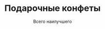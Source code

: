 ---
#site_title: Продукт # Заголовок страницы (вкладка в браузере)
uniclass: product-9 # Это трогать не нужно
many_brands: true

#------ Карточка товара ------
title: Подарочные конфеты # Заголовок, который будет везде отображаться
tumbnail: /assets/images/products/tumb-product-9.png # Изображение для карточки товара

#------ Отдельная страница товара - 1 экран ------
title_section: Подарочные конфеты # Название продукта на странице
subtitle: Всего наилучшего # Подзаголовок
describe: Наборы конфет с разнообразными дизайнами. Три вида конфет # Описание под заголовком
count_in: 11 шт, 16 шт # Кол-во в гофрокоробе
size_gofro: 400х300х180 мм # Размер гофрокороба

#------ Преимущества - 2 экран ------
# Одна карточка состоит из двух полей - img и text. Оба поля нужно заполнять, чтобы они отобазились на странице
advantages:
    - img: /assets/images/icons/offer.svg
      text: Уникальное ценовое предложение
    - img: /assets/images/icons/design.svg
      text: Много дизайнов
    - img: /assets/images/icons/fasov.svg
      text: Удобная фасовка

#------ Продукция бренда - 3 экран ------
# Обязательные параметры: img - картинка которая будет отображаться
# Необязательные: img_slider - если нужна другая картинка в слайдере на первом экране
# exlude_slider - если НЕ нужно показывать в слайдере на первом экране, возможные значения: true - убрать, false - оставить как было (либо можно просто убрать этот параметр)
# subtitle, describe, size_upakovki, count_in, size_gofro - все настройки как на первом экране
brands_products:
    - img: /assets/images/products/product-9/brands/item-1.png
      is_first_slide: true
    - img: /assets/images/products/product-9/brands/item-2.png
      subtitle: От чистого сердца # Подзаголовок
      describe: Наборы конфет с разнообразными дизайнами. Три вида конфет # Описание под заголовком
      count_in: 11 шт, 16 шт # Кол-во в гофрокоробе
      size_gofro: 400х300х180 мм # Размер гофрокороба
    - img: /assets/images/products/product-9/brands/item-3.png
      subtitle: Благополучия # Подзаголовок
      describe: Наборы конфет с разнообразными дизайнами. Три вида конфет # Описание под заголовком
      count_in: 11 шт, 16 шт # Кол-во в гофрокоробе
      size_gofro: 400х300х180 мм # Размер гофрокороба
    - img: /assets/images/products/product-9/brands/item-4.png
      subtitle: Поздравляю # Подзаголовок
      describe: Наборы конфет с разнообразными дизайнами. Три вида конфет # Описание под заголовком
      count_in: 11 шт, 16 шт # Кол-во в гофрокоробе
      size_gofro: 400х300х180 мм # Размер гофрокороба
    - img: /assets/images/products/product-9/brands/item-5.png
      subtitle: Добра и счастья # Подзаголовок
      describe: Наборы конфет с разнообразными дизайнами. Три вида конфет # Описание под заголовком
      count_in: 11 шт, 16 шт # Кол-во в гофрокоробе
      size_gofro: 400х300х180 мм # Размер гофрокороба
    - img: /assets/images/products/product-9/brands/item-6.png
      subtitle: К празднику # Подзаголовок
      describe: Наборы конфет с разнообразными дизайнами. Три вида конфет # Описание под заголовком
      count_in: 11 шт, 16 шт # Кол-во в гофрокоробе
      size_gofro: 400х300х180 мм # Размер гофрокороба
    - img: /assets/images/products/product-9/brands/item-7.png
      subtitle: Любви и здоровья # Подзаголовок
      describe: Наборы конфет с разнообразными дизайнами. Три вида конфет # Описание под заголовком
      count_in: 11 шт, 16 шт # Кол-во в гофрокоробе
      size_gofro: 400х300х180 мм # Размер гофрокороба
    - img: /assets/images/products/product-9/brands/item-8.png
      subtitle: От всей души # Подзаголовок
      describe: Наборы конфет с разнообразными дизайнами. Три вида конфет # Описание под заголовком
      count_in: 11 шт, 16 шт # Кол-во в гофрокоробе
      size_gofro: 400х300х180 мм # Размер гофрокороба
    - img: /assets/images/products/product-9/brands/item-9.png
      subtitle: Пусть мечты # Подзаголовок
      describe: Наборы конфет с разнообразными дизайнами. Три вида конфет # Описание под заголовком
      count_in: 11 шт, 16 шт # Кол-во в гофрокоробе
      size_gofro: 400х300х180 мм # Размер гофрокороба
    - img: /assets/images/products/product-9/brands/item-10.png
      subtitle: Счастья вам # Подзаголовок
      describe: Наборы конфет с разнообразными дизайнами. Три вида конфет # Описание под заголовком
      count_in: 11 шт, 16 шт # Кол-во в гофрокоробе
      size_gofro: 400х300х180 мм # Размер гофрокороба
    - img: /assets/images/products/product-9/brands/item-11.png
      subtitle: Будьте счастливы # Подзаголовок
      describe: Наборы конфет с разнообразными дизайнами. Три вида конфет # Описание под заголовком
      count_in: 11 шт, 16 шт # Кол-во в гофрокоробе
      size_gofro: 400х300х180 мм # Размер гофрокороба
    - img: /assets/images/products/product-9/brands/item-12.png
      subtitle: Золотая роза # Подзаголовок
      describe: Наборы конфет с разнообразными дизайнами. Три вида конфет # Описание под заголовком
      count_in: 11 шт, 16 шт # Кол-во в гофрокоробе
      size_gofro: 400х300х180 мм # Размер гофрокороба
    - img: /assets/images/products/product-9/brands/item-13.png
      subtitle: Поздравляю # Подзаголовок
      describe: Наборы конфет с разнообразными дизайнами. Три вида конфет # Описание под заголовком
      count_in: 11 шт, 16 шт # Кол-во в гофрокоробе
      size_gofro: 400х300х180 мм # Размер гофрокороба
    - img: /assets/images/products/product-9/brands/item-14.png
      subtitle: С любовью # Подзаголовок
      describe: Наборы конфет с разнообразными дизайнами. Три вида конфет # Описание под заголовком
      count_in: 11 шт, 16 шт # Кол-во в гофрокоробе
      size_gofro: 400х300х180 мм # Размер гофрокороба
    - img: /assets/images/products/product-9/brands/item-15.png
      subtitle: Merlin # Подзаголовок
      describe: Наборы конфет с разнообразными дизайнами. Три вида конфет # Описание под заголовком
      count_in: 11 шт, 16 шт # Кол-во в гофрокоробе
      size_gofro: 400х300х180 мм # Размер гофрокороба
    - img: /assets/images/products/product-9/brands/item-16.png
      subtitle: Truffo # Подзаголовок
      describe: Наборы конфет с разнообразными дизайнами. Три вида конфет # Описание под заголовком
      count_in: 11 шт, 16 шт # Кол-во в гофрокоробе
      size_gofro: 400х300х180 мм # Размер гофрокороба
---